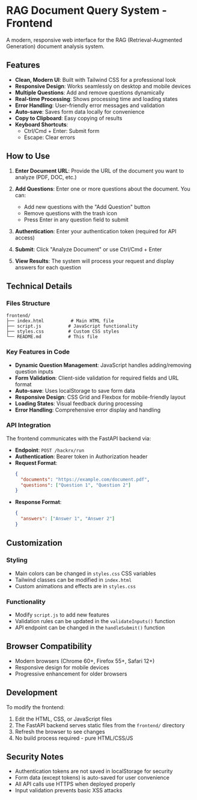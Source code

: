 # RAG Document Query System - Frontend

A modern, responsive web interface for the RAG (Retrieval-Augmented Generation) document analysis system.

## Features

- **Clean, Modern UI**: Built with Tailwind CSS for a professional look
- **Responsive Design**: Works seamlessly on desktop and mobile devices
- **Multiple Questions**: Add and remove questions dynamically
- **Real-time Processing**: Shows processing time and loading states
- **Error Handling**: User-friendly error messages and validation
- **Auto-save**: Saves form data locally for convenience
- **Copy to Clipboard**: Easy copying of results
- **Keyboard Shortcuts**: 
  - Ctrl/Cmd + Enter: Submit form
  - Escape: Clear errors

## How to Use

1. **Enter Document URL**: Provide the URL of the document you want to analyze (PDF, DOC, etc.)

2. **Add Questions**: Enter one or more questions about the document. You can:
   - Add new questions with the "Add Question" button
   - Remove questions with the trash icon
   - Press Enter in any question field to submit

3. **Authentication**: Enter your authentication token (required for API access)

4. **Submit**: Click "Analyze Document" or use Ctrl/Cmd + Enter

5. **View Results**: The system will process your request and display answers for each question

## Technical Details

### Files Structure
```
frontend/
├── index.html          # Main HTML file
├── script.js          # JavaScript functionality
├── styles.css         # Custom CSS styles
└── README.md          # This file
```

### Key Features in Code

- **Dynamic Question Management**: JavaScript handles adding/removing question inputs
- **Form Validation**: Client-side validation for required fields and URL format
- **Auto-save**: Uses localStorage to save form data
- **Responsive Design**: CSS Grid and Flexbox for mobile-friendly layout
- **Loading States**: Visual feedback during processing
- **Error Handling**: Comprehensive error display and handling

### API Integration

The frontend communicates with the FastAPI backend via:
- **Endpoint**: `POST /hackrx/run`
- **Authentication**: Bearer token in Authorization header
- **Request Format**:
  ```json
  {
    "documents": "https://example.com/document.pdf",
    "questions": ["Question 1", "Question 2"]
  }
  ```
- **Response Format**:
  ```json
  {
    "answers": ["Answer 1", "Answer 2"]
  }
  ```

## Customization

### Styling
- Main colors can be changed in `styles.css` CSS variables
- Tailwind classes can be modified in `index.html`
- Custom animations and effects are in `styles.css`

### Functionality
- Modify `script.js` to add new features
- Validation rules can be updated in the `validateInputs()` function
- API endpoint can be changed in the `handleSubmit()` function

## Browser Compatibility

- Modern browsers (Chrome 60+, Firefox 55+, Safari 12+)
- Responsive design for mobile devices
- Progressive enhancement for older browsers

## Development

To modify the frontend:

1. Edit the HTML, CSS, or JavaScript files
2. The FastAPI backend serves static files from the `frontend/` directory
3. Refresh the browser to see changes
4. No build process required - pure HTML/CSS/JS

## Security Notes

- Authentication tokens are not saved in localStorage for security
- Form data (except tokens) is auto-saved for user convenience
- All API calls use HTTPS when deployed properly
- Input validation prevents basic XSS attacks
